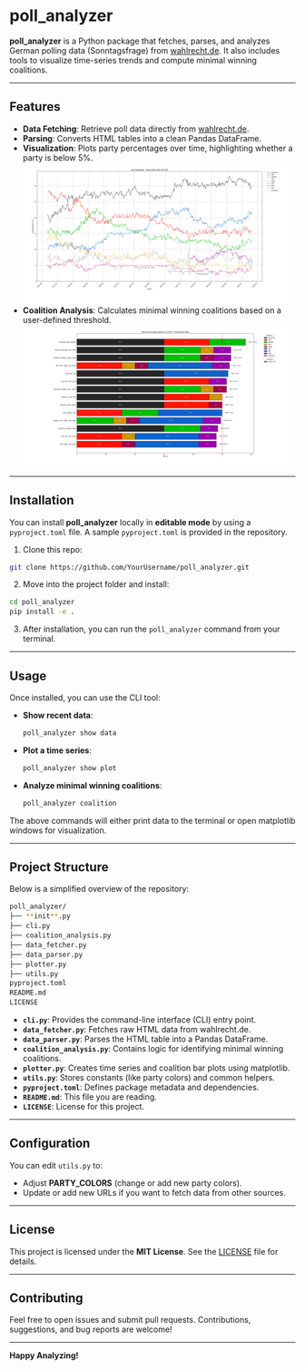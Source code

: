 # poll_analyzer

**poll_analyzer** is a Python package that fetches, parses, and analyzes German polling data (Sonntagsfrage) from [wahlrecht.de](https://www.wahlrecht.de). It also includes tools to visualize time-series trends and compute minimal winning coalitions.

---

## Features

- **Data Fetching**: Retrieve poll data directly from [wahlrecht.de](https://www.wahlrecht.de/umfragen/insa.htm).
- **Parsing**: Converts HTML tables into a clean Pandas DataFrame.
- **Visualization**: Plots party percentages over time, highlighting whether a party is below 5%.
  ![Plotted poll data](./resources/show_data.png)
- **Coalition Analysis**: Calculates minimal winning coalitions based on a user-defined threshold.
  ![Coalition Visualizer](./resources/coalition_0.png)

---

## Installation

You can install **poll_analyzer** locally in **editable mode** by using a `pyproject.toml` file. A sample `pyproject.toml` is provided in the repository.

1. Clone this repo:

```bash
git clone https://github.com/YourUsername/poll_analyzer.git
```

2. Move into the project folder and install:

```bash
cd poll_analyzer
pip install -e .
```

3. After installation, you can run the `poll_analyzer` command from your terminal.

---

## Usage

Once installed, you can use the CLI tool:

- **Show recent data**:

  ```bash
  poll_analyzer show data
  ```

- **Plot a time series**:

  ```bash
  poll_analyzer show plot
  ```

- **Analyze minimal winning coalitions**:
  ```bash
  poll_analyzer coalition
  ```

The above commands will either print data to the terminal or open matplotlib windows for visualization.

---

## Project Structure

Below is a simplified overview of the repository:

```bash
poll_analyzer/
├── **init**.py
├── cli.py
├── coalition_analysis.py
├── data_fetcher.py
├── data_parser.py
├── plotter.py
├── utils.py
pyproject.toml
README.md
LICENSE
```

- **`cli.py`**: Provides the command-line interface (CLI) entry point.
- **`data_fetcher.py`**: Fetches raw HTML data from wahlrecht.de.
- **`data_parser.py`**: Parses the HTML table into a Pandas DataFrame.
- **`coalition_analysis.py`**: Contains logic for identifying minimal winning coalitions.
- **`plotter.py`**: Creates time series and coalition bar plots using matplotlib.
- **`utils.py`**: Stores constants (like party colors) and common helpers.
- **`pyproject.toml`**: Defines package metadata and dependencies.
- **`README.md`**: This file you are reading.
- **`LICENSE`**: License for this project.

---

## Configuration

You can edit `utils.py` to:

- Adjust **PARTY_COLORS** (change or add new party colors).
- Update or add new URLs if you want to fetch data from other sources.

---

## License

This project is licensed under the **MIT License**. See the [LICENSE](LICENSE) file for details.

---

## Contributing

Feel free to open issues and submit pull requests. Contributions, suggestions, and bug reports are welcome!

---

**Happy Analyzing!**
